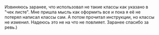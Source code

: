 Извиняюсь заранее, что использовал не такие классы как указано в "чек листе". Мне пришла мысль как оформить все и пока я её не потерял написал классы сам. А потом прочитал инструкции, но классы не изменил. Надеюсь это не на что не повлияет. Заранее спасибо за ревь.)
